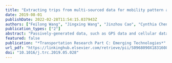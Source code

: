 ```yaml
---
title: "Extracting trips from multi-sourced data for mobility pattern analysis: An app-based data example"
date: 2019-08-01
publishDate: 2022-02-28T11:54:15.037943Z
authors: ["Feilong Wang", "Jingxing Wang", "Jinzhou Cao", "Cynthia Chen", "Xuegang (Jeff) Ban"]
publication_types: ["2"]
abstract: "Passively-generated data, such as GPS data and cellular data, bring tremendous opportunities for human mobility analysis and transportation applications. Since their primary purposes are often non-transportation related, the passively-generated data need to be processed to extract trips. Most existing trip extraction methods rely on data that are generated via a single positioning technology such as GPS or triangulation through cellular towers (thereby called single-sourced data), and methods to extract trips from data generated via multiple positioning technologies (or, multisourced data) are absent. And yet, multi-sourced data are now increasingly common. Generated using multiple technologies (e.g., GPS, cellular network- and WiFi-based), multi-sourced data contain high variances in their temporal and spatial properties. In this study, we propose a “Divide, Conquer and Integrate” (DCI) framework to extract trips from multi-sourced data. We evaluate the proposed framework by applying it to an app-based data, which is multisourced and has high variances in both location accuracy and observation interval (i.e. time interval between two consecutive observations). The effectiveness of the framework is illustrated by consistent mobility patterns obtained from the app-based data and an externally collected household travel survey data for the same region and the same period."
featured: false
publication: "*Transportation Research Part C: Emerging Technologies*"
url_pdf: "https://linkinghub.elsevier.com/retrieve/pii/S0968090X18316085"
doi: "10.1016/j.trc.2019.05.028"
---
```


